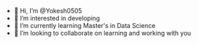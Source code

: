 - 👋 Hi, I’m @Yokesh0505
- 👀 I’m interested in developing
- 🌱 I’m currently learning Master's in Data Science
- 💞️ I’m looking to collaborate on learning and working with you

<!---
Yokesh0505/Yokesh0505 is a ✨ special ✨ repository because its `README.md` (this file) appears on your GitHub profile.
You can click the Preview link to take a look at your changes.
--->
